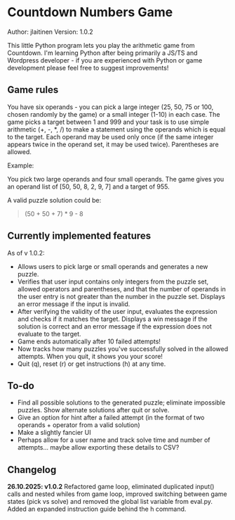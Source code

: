 # Countdown Numbers Game

Author: jlaitinen
Version: 1.0.2

This little Python program lets you play the arithmetic game from Countdown. I'm learning Python after being primarily a JS/TS and Wordpress developer - if you are experienced with Python or game development please feel free to suggest improvements! 

## Game rules

You have six operands - you can pick a large integer (25, 50, 75 or 100, chosen randomly by the game) or a small integer (1-10) in each case. The game picks a target between 1 and 999 and your task is to use simple arithmetic (+, -, *, /) to make a statement using the operands which is equal to the target. Each operand may be used only once (if the same integer appears twice in the operand set, it may be used twice). Parentheses are allowed. 

Example: 

You pick two large operands and four small operands. The game gives you an operand list of [50, 50, 8, 2, 9, 7] and a target of 955. 

A valid puzzle solution could be: 

> (50 + 50 + 7) * 9 - 8

## Currently implemented features

As of v 1.0.2:
- Allows users to pick large or small operands and generates a new puzzle.
- Verifies that user input contains only integers from the puzzle set, allowed operators and parentheses, and that the number of operands in the user entry is not greater than the number in the puzzle set. Displays an error message if the input is invalid.
- After verifying the validity of the user input, evaluates the expression and checks if it matches the target. Displays a win message if the solution is correct and an error message if the expression does not evaluate to the target.
- Game ends automatically after 10 failed attempts!
- Now tracks how many puzzles you've successfully solved in the allowed attempts. When you quit, it shows you your score!
- Quit (q), reset (r) or get instructions (h) at any time.


## To-do

- Find all possible solutions to the generated puzzle; eliminate impossible puzzles. Show alternate solutions after quit or solve.
- Give an option for hint after a failed attempt (in the format of two operands + operator from a valid solution)
- Make a slightly fancier UI 
- Perhaps allow for a user name and track solve time and number of attempts... maybe allow exporting these details to CSV?

## Changelog

__26.10.2025: v1.0.2__ Refactored game loop, eliminated duplicated input() calls and nested whiles from game loop, improved switching between game states (pick vs solve) and removed the global list variable from eval.py. Added an expanded instruction guide behind the h command.